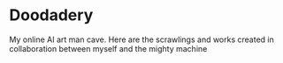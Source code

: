 # Doodadery
My online AI art man cave.
Here are the scrawlings and works created in collaboration between myself and the mighty machine
